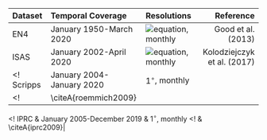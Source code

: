 |Dataset | Temporal Coverage | Resolutions | Reference |
|:---	 | :----   	     |:----	   |  	   ---:|
|  EN4   |January 1950-March 2020 | ![equation](https://render.githubusercontent.com/render/math?math=1.0^{\circ}), monthly | Good et al. (2013)|
| ISAS |  January 2002-April 2020 | ![equation](https://render.githubusercontent.com/render/math?math=0.5^{\circ}), monthly | Kolodziejczyk et al. (2017) |
<!  Scripps | January 2004-January 2020 | $1^{\circ}$, monthly
<! | \citeA{roemmich2009}|
<! IPRC & January 2005-December 2019 & $1^{\circ}$, monthly
<! & \citeA{iprc2009}|
